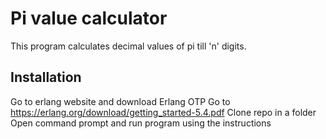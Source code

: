 
# Pi value calculator
 This program calculates decimal values of pi till 'n' digits. 

## Installation

Go to erlang website and download Erlang OTP
Go to https://erlang.org/download/getting_started-5.4.pdf
Clone repo in a folder
Open command prompt and run program using the instructions

